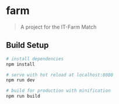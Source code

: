# farm

> A project for the IT-Farm Match

## Build Setup

``` bash
# install dependencies
npm install

# serve with hot reload at localhost:8080
npm run dev

# build for production with minification
npm run build
```


